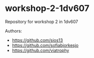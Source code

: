 # workshop-2-1dv607
Repository for workshop 2 in 1dv607

Authors: 
- https://github.com/sios13
- https://github.com/sofiabjorkesjo
- https://github.com/viatrophy
